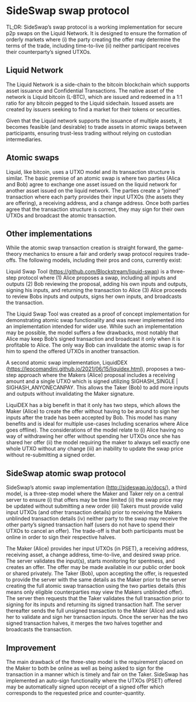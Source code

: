# SideSwap swap protocol

TL;DR: SideSwap’s swap protocol is a working implementation for secure p2p swaps on the Liquid Network. It is designed to ensure the formation of orderly markets where (i) the party creating the offer may determine the terms of the trade, including time-to-live (ii) neither participant receives their counterparty’s signed UTXOs.

## Liquid Network

The Liquid Network is a side-chain to the bitcoin blockchain which supports asset issuance and Confidential Transactions. The native asset of the network is Liquid bitcoin (L-BTC), which are issued and redeemed in a 1:1 ratio for any bitcoin pegged to the Liquid sidechain. Issued assets are created by issuers seeking to find a market for their tokens or securities.

Given that the Liquid network supports the issuance of multiple assets, it becomes feasible (and desirable) to trade assets in atomic swaps between participants, ensuring trust-less trading without relying on custodian intermediaries.

## Atomic swaps

Liquid, like bitcoin, uses a UTXO model and its transaction structure is similar. The basic premise of an atomic swap is where two parties (Alica and Bob) agree to exchange one asset issued on the liquid network for another asset issued on the liquid network. The parties create a “joined” transaction where each party provides their input UTXOs (the assets they are offering), a receiving address, and a change address. Once both parties agree that the transaction structure is correct, they may sign for their own UTXOs and broadcast the atomic transaction.

## Other implementations

While the atomic swap transaction creation is straight forward, the game-theory mechanics to ensure a fair and orderly swap protocol requires trade-offs. The following models, including their pros and cons, currently exist:

Liquid Swap Tool (https://github.com/Blockstream/liquid-swap) is a three-step protocol where (1) Alice proposes a swap, including all inputs and outputs (2) Bob reviewing the proposal, adding his own inputs and outputs, signing his inputs, and returning the transaction to Alice (3) Alice proceeds to review Bobs inputs and outputs, signs her own inputs, and broadcasts the transaction.

The Liquid Swap Tool was created as a proof of concept implementation for demonstrating atomic swap functionality and was never implemented into an implementation intended for wider use. While such an implementation may be possible, the model suffers a few drawbacks, most notably that Alice may keep Bob’s signed transaction and broadcast it only when it is profitable to Alice. The only way Bob can invalidate the atomic swap is for him to spend the offered UTXOs in another transaction.

A second atomic swap implementation, LiquidDEX (https://leocomandini.github.io/2021/06/15/liquidex.html), proposes a two-step approach where the Makers (Alice) proposal includes a receiving amount and a single UTXO which is signed utilizing SIGHASH_SINGLE | SIGHASH_ANYONECANPAY. This allows the Taker (Bob) to add more inputs and outputs without invalidating the Maker signature.

LiquiDEX has a big benefit in that it only has two steps, which allows the Maker (Alice) to create the offer without having to be around to sign her inputs after the trade has been accepted by Bob. This model has many benefits and is ideal for multiple use-cases Including scenarios where Alice goes offline). The considerations of the model relate to (i) Alice having no way of withdrawing her offer without spending her UTXOs once she has shared her offer (ii) the model requiring the maker to always sell exactly one whole UTXO without any change (iii) an inability to update the swap price without re-submitting a signed order.

## SideSwap atomic swap protocol

SideSwap’s atomic swap implementation (http://sideswap.io/docs/), a third model, is a three-step model where the Maker and Taker rely on a central server to ensure (i) that offers may be time limited (ii) the swap price may be updated without submitting a new order (iii) Takers must provide valid input UTXOs (and other transaction details) prior to receiving the Makers unblinded transaction details (iv) neither party to the swap may receive the other party’s signed transaction half (users do not have to spend their UTXOs to cancel an offer). The trade-off is that both participants must be online in order to sign their respective halves.

The Maker (Alice) provides her input UTXOs (in PSET), a receiving address, receiving asset, a change address, time-to-live, and desired swap price. The server validates the input(s), starts monitoring for spentness, and creates an offer. The offer may be made available in our public order book or shared privately. The Taker (Bob), upon accepting the offer, is requested to provide the server with the same details as the Maker prior to the server creating the full atomic swap transaction using the two parties details (this means only eligible counterparties may view the Makers unblinded offer). The server then requests that the Taker validates the full transaction prior to signing for its inputs and returning its signed transaction half. The server thereafter sends the full unsigned transaction to the Maker (Alice) and asks her to validate and sign her transaction inputs. Once the server has the two signed transaction halves, it merges the two halves together and broadcasts the transaction.

## Improvement

The main drawback of the three-step model is the requirement placed on the Maker to both be online as well as being asked to sign for the transaction in a manner which is timely and fair on the Taker. SideSwap has implemented an auto-sign functionality where the UTXOs (PSET) offered may be automatically signed upon receipt of a signed offer which corresponds to the requested price and counter-quantity.
